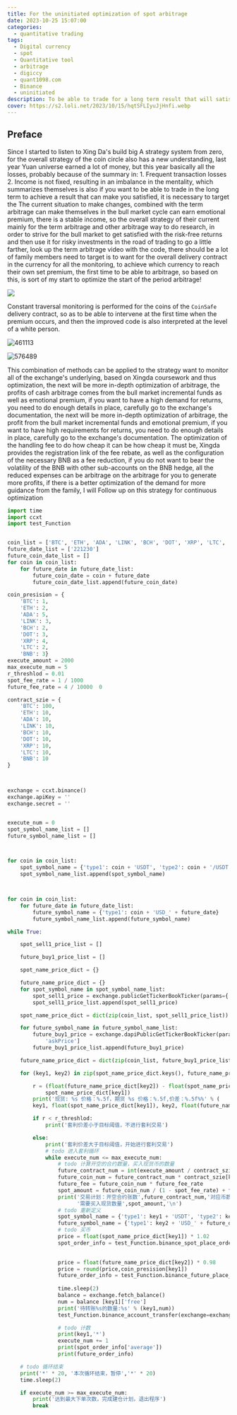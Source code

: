 ```yaml
---
title: For the uninitiated optimization of spot arbitrage
date: 2023-10-25 15:07:00
categories:
  - quantitative trading
tags:
  - Digital currency
  - spot
  - Quantitative tool
  - arbitrage
  - digiccy
  - quant1098.com
  - Binance
  - uninitiated
description: To be able to trade for a long term result that will satisfy you, you have to make changes to the current situation, and combining this with duration arbitrage will allow you to earn a sentiment premium and have a stable return in a bullish cycle.
cover: https://s2.loli.net/2023/10/15/hqtSFLIyuJjHnfi.webp
---
```


## Preface

Since I started to listen to Xing Da's build big A strategy system from zero, for the overall strategy of the coin circle also has a new understanding, last year Yuan universe earned a lot of money, but this year basically all the losses, probably because of the summary in: 1. Frequent transaction losses 2. Income is not fixed, resulting in an imbalance in the mentality, which summarizes themselves is also if you want to be able to trade in the long term to achieve a result that can make you satisfied, it is necessary to target the The current situation to make changes, combined with the term arbitrage can make themselves in the bull market cycle can earn emotional premium, there is a stable income, so the overall strategy of their current mainly for the term arbitrage and other arbitrage way to do research, in order to strive for the bull market to get satisfied with the risk-free returns and then use it for risky investments in the road of trading to go a little farther, look up the term arbitrage video with the code, there should be a lot of family members need to target is to want for the overall delivery contract in the currency for all the monitoring, to achieve which currency to reach their own set premium, the first time to be able to arbitrage, so based on this, is sort of my start to optimize the start of the period arbitrage!

![](https://github.com/zqwuming/blogimage/blob/main/img/1kGNGHztXbtIabYBOBIgTdHuKcobjGGGygw8OMJB.png?raw=true)

Constant traversal monitoring is performed for the coins of the `CoinSafe` delivery contract, so as to be able to intervene at the first time when the premium occurs, and then the improved code is also interpreted at the level of a white person.

![461113](https://github.com/zqwuming/blogimage/blob/main/img/kigvaCAydkPvu59DtOQn8v3TlmYmAFwBEhtXsjoB.png?raw=true)

![576489](https://github.com/zqwuming/blogimage/blob/main/img/TDI13PBX4he9j4WeH0rsRnUTXGNyKZVNjHO7xkLs.png?raw=true)

This combination of methods can be applied to the strategy want to monitor all of the exchange's underlying, based on Xingda coursework and thus optimization, the next will be more in-depth optimization of arbitrage, the profits of cash arbitrage comes from the bull market incremental funds as well as emotional premium, if you want to have a high demand for returns, you need to do enough details in place, carefully go to the exchange's documentation, the next will be more in-depth optimization of arbitrage, the profit from the bull market incremental funds and emotional premium, if you want to have high requirements for returns, you need to do enough details in place, carefully go to the exchange's documentation. The optimization of the handling fee to do how cheap it can be how cheap it must be, Xingda provides the registration link of the fee rebate, as well as the configuration of the necessary BNB as a fee reduction, if you do not want to bear the volatility of the BNB with other sub-accounts on the BNB hedge, all the reduced expenses can be arbitrage on the arbitrage for you to generate more profits, if there is a better optimization of the demand for more guidance from the family, I will Follow up on this strategy for continuous optimization

```python
import time
import ccxt
import test_Function


coin_list = ['BTC', 'ETH', 'ADA', 'LINK', 'BCH', 'DOT', 'XRP', 'LTC', 'BNB']
future_date_list = ['221230']
future_coin_date_list = []
for coin in coin_list:
    for future_date in future_date_list:
        future_coin_date = coin + future_date
        future_coin_date_list.append(future_coin_date)  

coin_presision = {
    'BTC': 1,
    'ETH': 2,
    'ADA': 5,
    'LINK': 3,
    'BCH': 2,
    'DOT': 3,
    'XRP': 4,
    'LTC': 2,
    'BNB': 3}
execute_amount = 2000  
max_execute_num = 5  
r_threshlod = 0.01  
spot_fee_rate = 1 / 1000  
future_fee_rate = 4 / 10000  0

contract_szie = {
    'BTC': 100,
    'ETH': 10,
    'ADA': 10,
    'LINK': 10,
    'BCH': 10,
    'DOT': 10,
    'XRP': 10,
    'LTC': 10,
    'BNB': 10
}



exchange = ccxt.binance()
exchange.apiKey = ''
exchange.secret = ''


execute_num = 0
spot_symbol_name_list = []
future_symbol_name_list = []



for coin in coin_list:
    spot_symbol_name = {'type1': coin + 'USDT', 'type2': coin + '/USDT'}
    spot_symbol_name_list.append(spot_symbol_name)



for coin in coin_list:
    for future_date in future_date_list:
        future_symbol_name = {'type1': coin + 'USD_' + future_date}
        future_symbol_name_list.append(future_symbol_name)

while True:

    spot_sell1_price_list = []

    future_buy1_price_list = []

    spot_name_price_dict = {}

    future_name_price_dict = {}
    for spot_symbol_name in spot_symbol_name_list:
        spot_sell1_price = exchange.publicGetTickerBookTicker(params={'symbol': spot_symbol_name['type1']})['askPrice']
        spot_sell1_price_list.append(spot_sell1_price)

    spot_name_price_dict = dict(zip(coin_list, spot_sell1_price_list)) 

    for future_symbol_name in future_symbol_name_list:
        future_buy1_price = exchange.dapiPublicGetTickerBookTicker(params={'symbol': future_symbol_name['type1']})[0][
            'askPrice']
        future_buy1_price_list.append(future_buy1_price)

    future_name_price_dict = dict(zip(coin_list, future_buy1_price_list)) 

    for (key1, key2) in zip(spot_name_price_dict.keys(), future_name_price_dict.keys()):

        r = (float(future_name_price_dict[key2]) - float(spot_name_price_dict[key1])) / float(
            spot_name_price_dict[key1])
        print('现货: %s 价格：%.5f，期货 %s 价格：%.5f,价差：%.5f%%' % (
        key1, float(spot_name_price_dict[key1]), key2, float(future_name_price_dict[key2]), r * 100))

        if r < r_threshlod:
            print('套利价差小于目标阈值，不进行套利交易')

        else:
            print('套利价差大于目标阈值，开始进行套利交易')
            # todo 进入套利循环
            while execute_num <= max_execute_num:
                # todo 计算开空的合约数量，买入现货币的数量
                future_contract_num = int(execute_amount / contract_szie[key1]) 
                future_coin_num = future_contract_num * contract_szie[key1] / float(future_name_price_dict[key2]) 
                future_fee = future_coin_num * future_fee_rate 
                spot_amount = future_coin_num / (1 - spot_fee_rate) + future_fee 
                print('交易计划：开空合约张数',future_contract_num,'对应币数量',future_coin_num,'合约手续费',future_fee,
                      '需要买入现货数量',spot_amount,'\n')
                # todo 重新定义
                spot_symbol_name = {'type1': key1 + 'USDT', 'type2': key1 + '/USDT'}
                future_symbol_name = {'type1': key2 + 'USD_' + future_date}
                # todo 买币
                price = float(spot_name_price_dict[key1]) * 1.02
                spot_order_info = test_Function.binance_spot_place_order(exchange=exchange,symbol=spot_symbol_name['type2'],
                                                                         long_or_short='买入',price=price,amount=spot_amount)

                price = float(future_name_price_dict[key2]) * 0.98
                price = round(price,coin_presision[key1])
                future_order_info = test_Function.binance_future_place_order(exchange=exchange,symbol=future_symbol_name['type1'],
                                                                             long_or_short='开空',price=price,amount=future_contract_num)
                time.sleep(2)
                balance = exchange.fetch_balance()
                num = balance [key1]['free']
                print('待转账%s的数量:%s' % (key1,num))
                test_Function.binance_account_transfer(exchange=exchange,currency=key1,amount=num,from_account='币币',to_account='合约')

                # todo 计数
                print(key1,'*')
                execute_num += 1
                print(spot_order_info['average'])
                print(future_order_info)

    # todo 循环结束
    print('*' * 20, '本次循环结束，暂停','*' * 20)
    time.sleep(2)

    if execute_num >= max_execute_num:
        print('达到最大下单次数，完成建仓计划，退出程序')
        break

```

